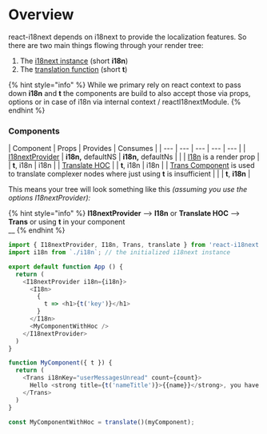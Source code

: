 # Overview

react-i18next depends on i18next to provide the localization features. So there are two main things flowing through your render tree:

1. The [i18next instance](i18next-instance.md) \(short **i18n**\)
2. The [translation function](https://www.i18next.com/overview/api#t) \(short **t**\)

{% hint style="info" %}
While we primary rely on react context to pass down **i18n** and **t** the components are build to also accept those via props, options or in case of i18n via internal context / reactI18nextModule.
{% endhint %}

### Components

| Component | Props | Provides | Consumes |
| --- | --- | --- | --- | --- |
| [I18nextProvider](i18nextprovider.md) | **i18n,** defaultNS | **i18n,** defaultNs |  |
| [I18n](i18n-render-prop.md) is a render prop |  | **t**, i18n | i18n |
| [Translate HOC](translate-hoc.md) |  | **t**, i18n | i18n |
| [Trans Component](trans-component.md) is used to translate complexer nodes where just using **t** is insufficient |  |  | **t**, **i18n** |

This means your tree will look something like this _\(assuming you use the options I18nextProvider\):_

{% hint style="info" %}
**I18nextProvider** --&gt; **I18n** or **Translate HOC** --&gt; **Trans** or using **t** in your component  
__
{% endhint %}

```javascript
import { I18nextProvider, I18n, Trans, translate } from 'react-i18next';
import i18n from `./i18n`; // the initialized i18next instance

export default function App () {
  return (
    <I18nextProvider i18n={i18n}>
      <I18n>
        {
          t => <h1>{t('key')}</h1>
        }
      </I18n>
      <MyComponentWithHoc />
    </I18nextProvider>
  )
}

function MyComponent({ t }) {
  return (
    <Trans i18nKey="userMessagesUnread" count={count}>
      Hello <strong title={t('nameTitle')}>{{name}}</strong>, you have {{count}} unread message. <Link to="/msgs">Go to messages</Link>.
    </Trans>
  )
}

const MyComponentWithHoc = translate()(myComponent);
```


